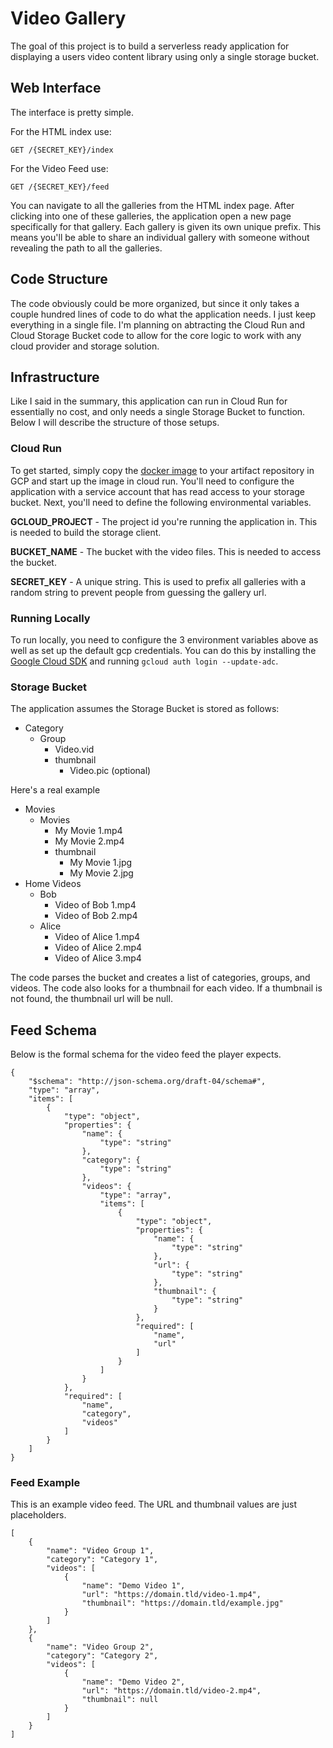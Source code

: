 # Video Gallery

The goal of this project is to build a serverless ready application for displaying a users video content library using only a single storage bucket.

## Web Interface

The interface is pretty simple.

For the HTML index use:
```
GET /{SECRET_KEY}/index
```

For the Video Feed use:
```
GET /{SECRET_KEY}/feed
```

You can navigate to all the galleries from the HTML index page.  After clicking into one of these galleries, the application open a new page specifically for that gallery. Each gallery is given its own unique prefix. This means you'll be able to share an individual gallery with someone without revealing the path to all the galleries.

## Code Structure
The code obviously could be more organized, but since it only takes a couple hundred lines of code to do what the application needs. I just keep everything in a single file. I'm planning on abtracting the Cloud Run and Cloud Storage Bucket code to allow for the core logic to work with any cloud provider and storage solution.

## Infrastructure
Like I said in the summary, this application can run in Cloud Run for essentially no cost, and only needs a single Storage Bucket to function. Below I will describe the structure of those setups.

### Cloud Run
To get started, simply copy the [docker image](ghcr.io/eveenendaal/video-gallery) to your artifact repository in GCP and start up the image in cloud run. You'll need to configure the application with a service account that has read access to your storage bucket. Next, you'll need to define the following environmental variables.

**GCLOUD_PROJECT** - The project id you're running the application in. This is needed to build the storage client.

**BUCKET_NAME** - The bucket with the video files. This is needed to access the bucket.

**SECRET_KEY** - A unique string. This is used to prefix all galleries with a random string to prevent people from guessing the gallery url.

### Running Locally

To run locally, you need to configure the 3 environment variables above as well as set up the default gcp credentials. You can do this by installing the [Google Cloud SDK](https://cloud.google.com/sdk/) and running `gcloud auth login --update-adc`.

### Storage Bucket
The application assumes the Storage Bucket is stored as follows:

* Category
  * Group
    * Video.vid
    * thumbnail
      * Video.pic (optional)

Here's a real example

* Movies
  * Movies
    * My Movie 1.mp4
    * My Movie 2.mp4
    * thumbnail
      * My Movie 1.jpg
      * My Movie 2.jpg
* Home Videos
  * Bob
    * Video of Bob 1.mp4
    * Video of Bob 2.mp4
  * Alice
    * Video of Alice 1.mp4
    * Video of Alice 2.mp4
    * Video of Alice 3.mp4

The code parses the bucket and creates a list of categories, groups, and videos. The code also looks for a thumbnail for each video. If a thumbnail is not found, the thumbnail url will be null.

## Feed Schema

Below is the formal schema for the video feed the player expects.

```
{
    "$schema": "http://json-schema.org/draft-04/schema#",
    "type": "array",
    "items": [
        {
            "type": "object",
            "properties": {
                "name": {
                    "type": "string"
                },
                "category": {
                    "type": "string"
                },
                "videos": {
                    "type": "array",
                    "items": [
                        {
                            "type": "object",
                            "properties": {
                                "name": {
                                    "type": "string"
                                },
                                "url": {
                                    "type": "string"
                                },
                                "thumbnail": {
                                    "type": "string"
                                }
                            },
                            "required": [
                                "name",
                                "url"
                            ]
                        }
                    ]
                }
            },
            "required": [
                "name",
                "category",
                "videos"
            ]
        }
    ]
}
```

### Feed Example

This is an example video feed. The URL and thumbnail values are just placeholders.

```
[
    {
        "name": "Video Group 1",
        "category": "Category 1",
        "videos": [
            {
                "name": "Demo Video 1",
                "url": "https://domain.tld/video-1.mp4",
                "thumbnail": "https://domain.tld/example.jpg"
            }
        ]
    },
    {
        "name": "Video Group 2",
        "category": "Category 2",
        "videos": [
            {
                "name": "Demo Video 2",
                "url": "https://domain.tld/video-2.mp4",
                "thumbnail": null
            }
        ]
    }
]
```
